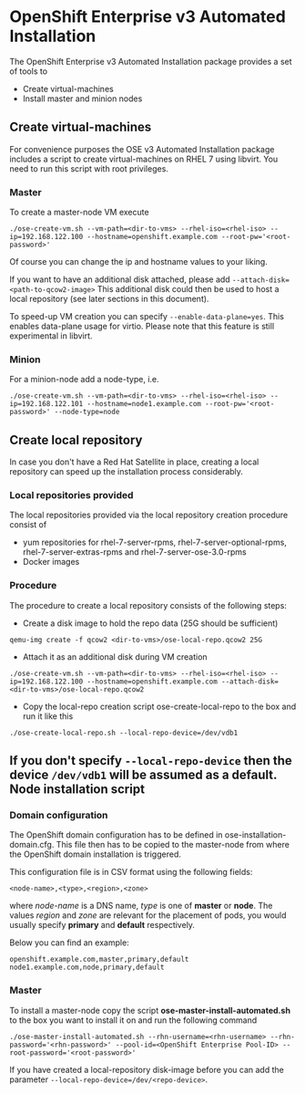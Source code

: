 OpenShift Enterprise v3 Automated Installation
============================
The OpenShift Enterprise v3 Automated Installation package provides a set of tools to

 - Create virtual-machines
 - Install master and minion nodes

Create virtual-machines
-------
For convenience purposes the OSE v3 Automated Installation package includes a script to create virtual-machines on RHEL 7 using libvirt. You need to run this script with root privileges.
### Master
To create a master-node VM execute
```
./ose-create-vm.sh --vm-path=<dir-to-vms> --rhel-iso=<rhel-iso> --ip=192.168.122.100 --hostname=openshift.example.com --root-pw='<root-password>'
```

Of course you can change the ip and hostname values to your liking.

If you want to have an additional disk attached, please add ```--attach-disk=<path-to-qcow2-image>```
This additional disk could then be used to host a local repository (see later sections in this document).

To speed-up VM creation you can specify ```--enable-data-plane=yes```. This enables data-plane usage for virtio. Please note that this feature is still experimental in libvirt.

### Minion
For a minion-node add a node-type, i.e.
```
./ose-create-vm.sh --vm-path=<dir-to-vms> --rhel-iso=<rhel-iso> --ip=192.168.122.101 --hostname=node1.example.com --root-pw='<root-password>' --node-type=node
```
Create local repository
-------
In case you don't have a Red Hat Satellite in place, creating a local repository can speed up the installation process considerably.
### Local repositories provided
The local repositories provided via the local repository creation procedure consist of

 - yum repositories for rhel-7-server-rpms, rhel-7-server-optional-rpms, rhel-7-server-extras-rpms and rhel-7-server-ose-3.0-rpms
 - Docker images

### Procedure
The procedure to create a local repository consists of the following steps:

- Create a disk image to hold the repo data (25G should be sufficient)
```
qemu-img create -f qcow2 <dir-to-vms>/ose-local-repo.qcow2 25G
```
- Attach it as an additional disk during VM creation
```
./ose-create-vm.sh --vm-path=<dir-to-vms> --rhel-iso=<rhel-iso> --ip=192.168.122.100 --hostname=openshift.example.com --attach-disk=<dir-to-vms>/ose-local-repo.qcow2
```
- Copy the local-repo creation script ose-create-local-repo to the box and run it like this
```
./ose-create-local-repo.sh --local-repo-device=/dev/vdb1
```

If you don't specify ```--local-repo-device``` then the device ```/dev/vdb1``` will be assumed as a default.
Node installation script
-------
### Domain configuration
The OpenShift domain configuration has to be defined in ose-installation-domain.cfg. This file then has to be copied to the master-node from where the OpenShift domain installation is triggered.

This configuration file is in CSV format using the following fields:

```
<node-name>,<type>,<region>,<zone>
```

where *node-name* is a DNS name, *type* is one of **master** or **node**. The values *region* and *zone* are relevant for the placement of pods, you would usually specify **primary** and **default** respectively.

Below you can find an example:

```
openshift.example.com,master,primary,default
node1.example.com,node,primary,default
```

### Master
To install a master-node copy the script **ose-master-install-automated.sh** to the box you want to install it on and run the following command
```
./ose-master-install-automated.sh --rhn-username=<rhn-username> --rhn-password='<rhn-password>' --pool-id=<OpenShift Enterprise Pool-ID> --root-password='<root-password>'
```
If you have created a local-repository disk-image before you can add the parameter ```--local-repo-device=/dev/<repo-device>```.

